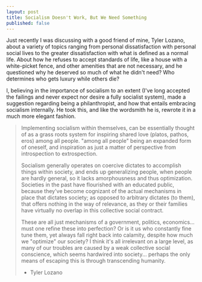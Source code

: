 ```yaml
---
layout: post
title: Socialism Doesn't Work, But We Need Something
published: false
---
```

Just recently I was discussing with a good friend of mine, Tyler Lozano,
about a variety of topics ranging from personal dissatisfaction with
personal social lives to the greater dissatisfaction with what is defined
as a normal life. About how he refuses to accept standards of life, like a
house with a white-picket fence, and other amenities that are not necessary,
and he questioned why he deserved so much of what he didn't need? Who
determines who gets luxury while others die?

I, believing in the importance of socialism to an extent (I've long accepted
the failings and never expect nor desire a fully socialist system), made a
suggestion regarding being a philanthropist, and how that entails embracing
socialism internally. He took this, and like the wordsmith he is, rewrote it
in a much more elegant fashion.

> Implementing socialism within themselves, can be essentially thought of as a
> grass roots system for inspiring shared love (platos, pathos, eros) among all
> people.  "among all people" being an expanded form of oneself, and
> inspiration as just a matter of perspective from introspection to extrospection.
>
> Socialism generally operates on coercive dictates to accomplish things within
> society, and ends up generalizing people, when people are hardly general, so it
> lacks amorphousness and thus optimization. Societies in the past have flourished
> with an educated public, because they've become cognizant of the actual mechanisms
> in place that dictates society; as opposed to arbitrary dictates (to them), that
> offers nothing in the way of relevance, as they or their families have virtually
> no overlap in this collective social contract.
>
> These are all just mechanisms of a government, politics, economics... must one
> refine these into perfection? Or is it us who constantly fine tune them, yet
> always fall right back into calamity, despite how much we "optimize" our
> society? I think it's all irrelevant on a large level, as many of our troubles
> are caused by a weak collective social conscience, which seems hardwired into
> society... perhaps the only means of escaping this is through transcending
> humanity.
>
> - Tyler Lozano
